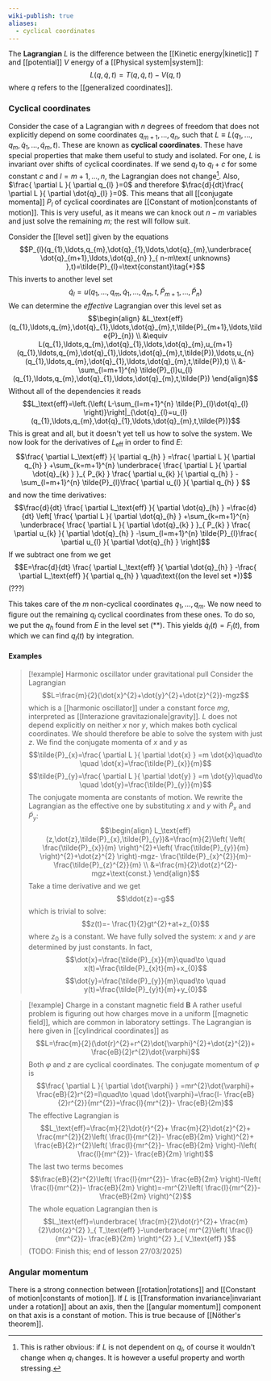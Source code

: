 ```yaml
---
wiki-publish: true
aliases:
  - cyclical coordinates
---
```

The **Lagrangian** $L$ is the difference between the [[Kinetic energy|kinetic]] $T$ and [[potential]] $V$ energy of a [[Physical system|system]]:
$$L(q,\dot{q},t)=T(q,\dot{q},t)-V(q,t)$$
where $q$ refers to the [[generalized coordinates]].
### Cyclical coordinates
Consider the case of a Lagrangian with $n$ degrees of freedom that does not explicitly depend on some coordinates $q_{m+1},\ldots,q_{n}$, such that $L\equiv L(q_{1},\ldots,q_{m},\dot{q}_{1},\ldots,\dot{q}_{m},t)$. These are known as **cyclical coordinates**. These have special properties that make them useful to study and isolated. For one, $L$ is invariant over shifts of cyclical coordinates. If we send $q_{l}$ to $q_{l}+c$ for some constant $c$ and $l=m+1,\ldots,n$, the Lagrangian does not change[^1].  Also, $\frac{ \partial L }{ \partial q_{l} }=0$ and therefore $\frac{d}{dt}\frac{ \partial L }{ \partial \dot{q}_{l} }=0$. This means that all [[conjugate momenta]] $P_{l}$ of cyclical coordinates are [[Constant of motion|constants of motion]]. This is very useful, as it means we can knock out $n-m$ variables and just solve the remaining $m$; the rest will follow suit.

Consider the [[level set]] given by the equations
$$P_{l}(q_{1},\ldots,q_{m},\dot{q}_{1},\ldots,\dot{q}_{m},\underbrace{ \dot{q}_{m+1},\ldots,\dot{q}_{n} }_{ n-m\text{ unknowns} },t)=\tilde{P}_{l}=\text{constant}\tag{*}$$
This inverts to another level set
$$\dot{q}_{l}=u(q_{1},\ldots,q_{m},\dot{q}_{1},\ldots,\dot{q}_{m},t,\tilde{P}_{m+1},\ldots,\tilde{P}_{n})\tag{**}$$
We can determine the *effective* Lagrangian over this level set as
$$\begin{align}
&L_\text{eff}(q_{1},\ldots,q_{m},\dot{q}_{1},\ldots,\dot{q}_{m},t,\tilde{P}_{m+1},\ldots,\tilde{P}_{n}) \\
&\equiv L(q_{1},\ldots,q_{m},\dot{q}_{1},\ldots,\dot{q}_{m},u_{m+1}(q_{1},\ldots,q_{m},\dot{q}_{1},\ldots,\dot{q}_{m},t,\tilde{P}),\ldots,u_{n}(q_{1},\ldots,q_{m},\dot{q}_{1},\ldots,\dot{q}_{m},t,\tilde{P}),t) \\
&-\sum_{l=m+1}^{n} \tilde{P}_{l}u_{l}(q_{1},\ldots,q_{m},\dot{q}_{1},\ldots,\dot{q}_{m},t,\tilde{P})
\end{align}$$
Without all of the dependencies it reads
$$L_\text{eff}=\left.{\left( L-\sum_{l=m+1}^{n} \tilde{P}_{l}\dot{q}_{l} \right)}\right|_{\dot{q}_{l}=u_{l}(q_{1},\ldots,q_{m},\dot{q}_{1},\ldots,\dot{q}_{m},t,\tilde{P})}$$
This is great and all, but it doesn't yet tell us how to solve the system. We now look for the derivatives of $L_\text{eff}$ in order to find $E$:
$$\frac{ \partial L_\text{eff} }{ \partial q_{h} } =\frac{ \partial L }{ \partial q_{h} } +\sum_{k=m+1}^{n} \underbrace{ \frac{ \partial L }{ \partial \dot{q}_{k} } }_{ P_{k} } \frac{ \partial u_{k} }{ \partial q_{h} } -\sum_{l=m+1}^{n} \tilde{P}_{l}\frac{ \partial u_{l} }{ \partial q_{h} } $$
and now the time derivatives:
$$\frac{d}{dt} \frac{ \partial L_\text{eff} }{ \partial \dot{q}_{h} } =\frac{d}{dt} \left[ \frac{ \partial L }{ \partial \dot{q}_{h} }  +\sum_{k=m+1}^{n} \underbrace{ \frac{ \partial L }{ \partial \dot{q}_{k} } }_{ P_{k} } \frac{ \partial u_{k} }{ \partial \dot{q}_{h} } -\sum_{l=m+1}^{n} \tilde{P}_{l}\frac{ \partial u_{l} }{ \partial \dot{q}_{h} } \right]$$
If we subtract one from we get
$$E=\frac{d}{dt} \frac{ \partial L_\text{eff} }{ \partial \dot{q}_{h} } -\frac{ \partial L_\text{eff} }{ \partial q_{h} } \quad\text{(on the level set *)}$$
(???)

This takes care of the $m$ non-cyclical coordinates $q_{1},\ldots,q_{m}$. We now need to figure out the remaining $q_{l}$ cyclical coordinates from these ones. To do so, we put the $q_{h}$ found from $E$ in the level set $(**)$. This yields $\dot{q}_{l}(t)=F_{l}(t)$, from which we can find $q_{l}(t)$ by integration.
#### Examples
> [!example] Harmonic oscillator under gravitational pull
 > Consider the Lagrangian
> $$L=\frac{m}{2}(\dot{x}^{2}+\dot{y}^{2}+\dot{z}^{2})-mgz$$
> which is a [[harmonic oscillator]] under a constant force $mg$, interpreted as [[Interazione gravitazionale|gravity]]. $L$ does not depend explicitly on neither $x$ nor $y$, which makes both cyclical coordinates. We should therefore be able to solve the system with just $z$. We find the conjugate momenta of $x$ and $y$ as
> $$\tilde{P}_{x}=\frac{ \partial L }{ \partial \dot{x} } =m \dot{x}\quad\to \quad \dot{x}=\frac{\tilde{P}_{x}}{m}$$
> $$\tilde{P}_{y}=\frac{ \partial L }{ \partial \dot{y} } =m \dot{y}\quad\to \quad \dot{y}=\frac{\tilde{P}_{y}}{m}$$
> The conjugate momenta are constants of motion. We rewrite the Lagrangian as the effective one by substituting $x$ and $y$ with $\tilde{P}_{x}$ and $\tilde{P}_{y}$:
> $$\begin{align}
> L_\text{eff}(z,\dot{z},\tilde{P}_{x},\tilde{P}_{y})&=\frac{m}{2}\left( \left( \frac{\tilde{P}_{x}}{m} \right)^{2}+\left( \frac{\tilde{P}_{y}}{m} \right)^{2}+\dot{z}^{2} \right)-mgz- \frac{\tilde{P}_{x}^{2}}{m}- \frac{\tilde{P}_{z}^{2}}{m} \\
> &=\frac{m}{2}\dot{z}^{2}-mgz+\text{const.}
> \end{align}$$
> Take a time derivative and we get
> $$\ddot{z}=-g$$
> which is trivial to solve:
> $$z(t)=- \frac{1}{2}gt^{2}+at+z_{0}$$
> where $z_{0}$ is a constant. We have fully solved the system: $x$ and $y$ are determined by just constants. In fact,
> $$\dot{x}=\frac{\tilde{P}_{x}}{m}\quad\to \quad x(t)=\frac{\tilde{P}_{x}t}{m}+x_{0}$$
> $$\dot{y}=\frac{\tilde{P}_{y}}{m}\quad\to \quad y(t)=\frac{\tilde{P}_{y}t}{m}+y_{0}$$

> [!example] Charge in a constant magnetic field $\mathbf{B}$
> A rather useful problem is figuring out how charges move in a uniform [[magnetic field]], which are common in laboratory settings. The Lagrangian is here given in [[cylindrical coordinates]] as
> $$L=\frac{m}{2}(\dot{r}^{2}+r^{2}\dot{\varphi}^{2}+\dot{z}^{2})+ \frac{eB}{2}r^{2}\dot{\varphi}$$
> Both $\varphi$ and $z$ are cyclical coordinates. The conjugate momentum of $\varphi$ is
> $$\frac{ \partial L }{ \partial \dot{\varphi} } =mr^{2}\dot{\varphi}+ \frac{eB}{2}r^{2}=l\quad\to \quad \dot{\varphi}=\frac{l- \frac{eB}{2}r^{2}}{mr^{2}}=\frac{l}{mr^{2}}- \frac{eB}{2m}$$
> The effective Lagrangian is
> $$L_\text{eff}=\frac{m}{2}\dot{r}^{2}+ \frac{m}{2}\dot{z}^{2}+ \frac{mr^{2}}{2}\left( \frac{l}{mr^{2}}- \frac{eB}{2m} \right)^{2}+ \frac{eB}{2}r^{2}\left( \frac{l}{mr^{2}}- \frac{eB}{2m} \right)-l\left( \frac{l}{mr^{2}}- \frac{eB}{2m} \right)$$
> The last two terms becomes
> $$\frac{eB}{2}r^{2}\left( \frac{l}{mr^{2}}- \frac{eB}{2m} \right)-l\left( \frac{l}{mr^{2}}- \frac{eB}{2m} \right)=-mr^{2}\left( \frac{l}{mr^{2}}- \frac{eB}{2m} \right)^{2}$$
> The whole equation Lagrangian then is
> $$L_\text{eff}=\underbrace{ \frac{m}{2}\dot{r}^{2}+ \frac{m}{2}\dot{z}^{2} }_{ T_\text{eff} }-\underbrace{ mr^{2}\left( \frac{l}{mr^{2}}- \frac{eB}{2m} \right)^{2} }_{ V_\text{eff} }$$
> (TODO: Finish this; end of lesson 27/03/2025)

### Angular momentum
There is a strong connection between [[rotation|rotations]] and [[Constant of motion|constants of motion]]. If $L$ is [[Transformation invariance|invariant under a rotation]] about an axis, then the [[angular momentum]] component on that axis is a constant of motion. This is true because of [[Nöther's theorem]].

[^1]: This is rather obvious: if $L$ is not dependent on $q_{l}$, of course it wouldn't change when $q_{l}$ changes. It is however a useful property and worth stressing.
